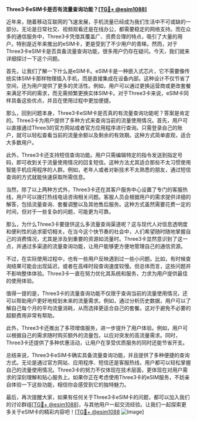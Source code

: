 **Three3卡eSIM卡是否有流量查询功能？[[TG💪+ @esim1088](https://t.me/s/esim1088)]**

近年来，随着移动互联网的飞速发展，手机流量已经成为我们生活中不可或缺的一部分。无论是日常社交、视频观看还是在线办公，都需要稳定的网络支持。而在众多的通信服务中，Three3卡凭借其覆盖广、资费合理的特点，吸引了大量的用户。特别是近年来推出的eSIM卡，更是受到了不少用户的青睐。然而，对于Three3卡eSIM卡是否具备流量查询功能，很多用户仍存在疑问。今天，我们就来详细探讨一下这个问题。

首先，让我们了解一下什么是eSIM卡。eSIM卡是一种嵌入式芯片，它不需要像传统实体SIM卡那样物理插入手机，而是直接集成在设备内部。这种设计不仅节省了空间，还为用户提供了更多的灵活性。例如，用户可以通过更换运营商或更改套餐来满足不同的需求，而无需频繁更换实体SIM卡。对于Three3卡来说，eSIM卡同样具备这些优点，并且在使用过程中更加便捷。

那么，回到问题本身，Three3卡eSIM卡是否真的有流量查询功能呢？答案是肯定的。Three3卡为用户提供了多种方式来查询当前的流量使用情况。首先，用户可以直接通过Three3的官方网站或者官方应用程序进行查询。只需登录自己的账户，就可以轻松查看当前的流量余额以及剩余的有效期。这种方式简单直观，适合大多数用户。

此外，Three3卡还支持短信查询功能。用户只需编辑特定的指令发送到指定号码，即可收到关于流量使用情况的回复短信。这种方法尤其适合那些不太习惯使用智能手机应用程序的人群。例如，老年人或者对新技术不太熟悉的朋友，通过短信查询的方式就能快速获取所需信息。

当然，除了以上两种方式外，Three3卡还在其客户服务中心设置了专门的客服热线，用户可以拨打热线电话咨询相关问题。客服人员会根据用户的需求提供详细的解答，包括流量查询、套餐调整以及其他售后服务。这种方式虽然需要花费一定的时间，但对于一些复杂的问题，可能更为可靠。

那么，为什么Three3卡要提供这么多流量查询渠道呢？这与现代人对信息透明度和便利性的追求密切相关。在当今这个快节奏的社会中，人们希望随时随地掌握自己的消费情况，尤其是涉及到重要的资源如流量时。Three3卡显然意识到了这一点，并通过多渠道的流量查询功能，让用户能够更方便地管理自己的通信资源。

不过，在实际使用过程中，也有一些用户反映遇到过一些小问题。比如，有时候查询结果可能会出现延迟，或者在高峰时段查询速度较慢。但总体而言，这些问题并不影响整体体验。Three3卡一直在努力优化其系统和服务，力求为用户提供最佳的使用体验。

值得一提的是，Three3卡的流量查询功能不仅限于查询当前的流量使用情况，还可以帮助用户更好地规划未来的流量需求。例如，通过分析历史数据，用户可以了解自己每个月的平均流量消耗，从而选择更适合自己的套餐。这对于避免不必要的超额费用非常有帮助。

此外，Three3卡还推出了多项增值服务，进一步提升了用户体验。例如，用户可以根据自己的需求随时购买额外的流量包，以应对突发的高流量需求。同时，Three3卡还提供了多种优惠活动，让用户在享受优质服务的同时还能节省开支。

总结来说，Three3卡eSIM卡确实具备流量查询功能，并且提供了多种便捷的查询方式。无论是通过官方网站、应用程序、短信还是客服热线，用户都可以轻松掌握自己的流量使用情况。Three3卡的努力不仅体现在技术层面，更体现在对用户需求的深刻理解和贴心服务上。如果你正在考虑使用Three3卡的eSIM服务，不妨亲自体验一下这些功能，相信你会感受到它的独特魅力。

最后，再次提醒大家，如果有任何关于Three3卡eSIM卡的问题，都可以加入我们的讨论群组[[TG💪+ @esim1088](https://t.me/s/esim1088)]，与其他用户一起交流经验。让我们一起探索更多关于eSIM卡的精彩内容吧！[[TG💪+ @esim1088](https://t.me/s/esim1088) ![Image](https://i.postimg.cc/4NQfJmqS/Snipaste-2025-05-13-00-14-12.png)]